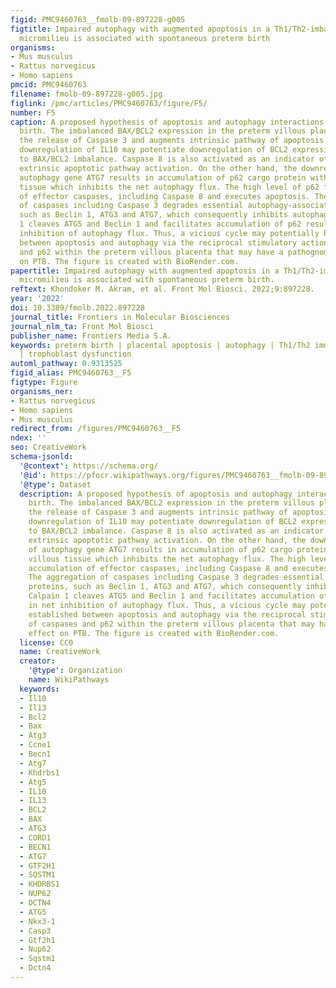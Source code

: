 ```yaml
---
figid: PMC9460763__fmolb-09-897228-g005
figtitle: Impaired autophagy with augmented apoptosis in a Th1/Th2-imbalanced placental
  micromilieu is associated with spontaneous preterm birth
organisms:
- Mus musculus
- Rattus norvegicus
- Homo sapiens
pmcid: PMC9460763
filename: fmolb-09-897228-g005.jpg
figlink: /pmc/articles/PMC9460763/figure/F5/
number: F5
caption: A proposed hypothesis of apoptosis and autophagy interactions in preterm
  birth. The imbalanced BAX/BCL2 expression in the preterm villous placenta increases
  the release of Caspase 3 and augments intrinsic pathway of apoptosis. The upstream
  downregulation of IL10 may potentiate downregulation of BCL2 expression leading
  to BAX/BCL2 imbalance. Caspase 8 is also activated as an indicator of potential
  extrinsic apoptotic pathway activation. On the other hand, the downregulation of
  autophagy gene ATG7 results in accumulation of p62 cargo protein within the villous
  tissue which inhibits the net autophagy flux. The high level of p62 favours accumulation
  of effector caspases, including Caspase 8 and executes apoptosis. The aggregation
  of caspases including Caspase 3 degrades essential autophagy-associated proteins,
  such as Beclin 1, ATG3 and ATG7, which consequently inhibits autophagy. Calpain
  1 cleaves ATG5 and Beclin 1 and facilitates accumulation of p62 resulting in net
  inhibition of autophagy flux. Thus, a vicious cycle may potentially be established
  between apoptosis and autophagy via the reciprocal stimulatory actions of caspases
  and p62 within the preterm villous placenta that may have a pathognomonic effect
  on PTB. The figure is created with BioRender.com.
papertitle: Impaired autophagy with augmented apoptosis in a Th1/Th2-imbalanced placental
  micromilieu is associated with spontaneous preterm birth.
reftext: Khondoker M. Akram, et al. Front Mol Biosci. 2022;9:897228.
year: '2022'
doi: 10.3389/fmolb.2022.897228
journal_title: Frontiers in Molecular Biosciences
journal_nlm_ta: Front Mol Biosci
publisher_name: Frontiers Media S.A.
keywords: preterm birth | placental apoptosis | autophagy | Th1/Th2 immune responses
  | trophoblast dysfunction
automl_pathway: 0.9313525
figid_alias: PMC9460763__F5
figtype: Figure
organisms_ner:
- Rattus norvegicus
- Homo sapiens
- Mus musculus
redirect_from: /figures/PMC9460763__F5
ndex: ''
seo: CreativeWork
schema-jsonld:
  '@context': https://schema.org/
  '@id': https://pfocr.wikipathways.org/figures/PMC9460763__fmolb-09-897228-g005.html
  '@type': Dataset
  description: A proposed hypothesis of apoptosis and autophagy interactions in preterm
    birth. The imbalanced BAX/BCL2 expression in the preterm villous placenta increases
    the release of Caspase 3 and augments intrinsic pathway of apoptosis. The upstream
    downregulation of IL10 may potentiate downregulation of BCL2 expression leading
    to BAX/BCL2 imbalance. Caspase 8 is also activated as an indicator of potential
    extrinsic apoptotic pathway activation. On the other hand, the downregulation
    of autophagy gene ATG7 results in accumulation of p62 cargo protein within the
    villous tissue which inhibits the net autophagy flux. The high level of p62 favours
    accumulation of effector caspases, including Caspase 8 and executes apoptosis.
    The aggregation of caspases including Caspase 3 degrades essential autophagy-associated
    proteins, such as Beclin 1, ATG3 and ATG7, which consequently inhibits autophagy.
    Calpain 1 cleaves ATG5 and Beclin 1 and facilitates accumulation of p62 resulting
    in net inhibition of autophagy flux. Thus, a vicious cycle may potentially be
    established between apoptosis and autophagy via the reciprocal stimulatory actions
    of caspases and p62 within the preterm villous placenta that may have a pathognomonic
    effect on PTB. The figure is created with BioRender.com.
  license: CC0
  name: CreativeWork
  creator:
    '@type': Organization
    name: WikiPathways
  keywords:
  - Il10
  - Il13
  - Bcl2
  - Bax
  - Atg3
  - Ccne1
  - Becn1
  - Atg7
  - Khdrbs1
  - Atg5
  - IL10
  - IL13
  - BCL2
  - BAX
  - ATG3
  - CORD1
  - BECN1
  - ATG7
  - GTF2H1
  - SQSTM1
  - KHDRBS1
  - NUP62
  - DCTN4
  - ATG5
  - Nkx3-1
  - Casp3
  - Gtf2h1
  - Nup62
  - Sqstm1
  - Dctn4
---
```

